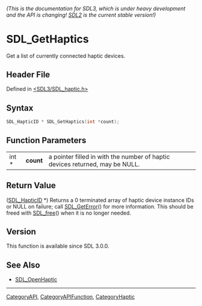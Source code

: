 ###### (This is the documentation for SDL3, which is under heavy development and the API is changing! [SDL2](https://wiki.libsdl.org/SDL2/) is the current stable version!)
# SDL_GetHaptics

Get a list of currently connected haptic devices.

## Header File

Defined in [<SDL3/SDL_haptic.h>](https://github.com/libsdl-org/SDL/blob/main/include/SDL3/SDL_haptic.h)

## Syntax

```c
SDL_HapticID * SDL_GetHaptics(int *count);
```

## Function Parameters

|       |           |                                                                              |
| ----- | --------- | ---------------------------------------------------------------------------- |
| int * | **count** | a pointer filled in with the number of haptic devices returned, may be NULL. |

## Return Value

([SDL_HapticID](SDL_HapticID) *) Returns a 0 terminated array of haptic
device instance IDs or NULL on failure; call [SDL_GetError](SDL_GetError)()
for more information. This should be freed with [SDL_free](SDL_free)() when
it is no longer needed.

## Version

This function is available since SDL 3.0.0.

## See Also

- [SDL_OpenHaptic](SDL_OpenHaptic)

----
[CategoryAPI](CategoryAPI), [CategoryAPIFunction](CategoryAPIFunction), [CategoryHaptic](CategoryHaptic)

